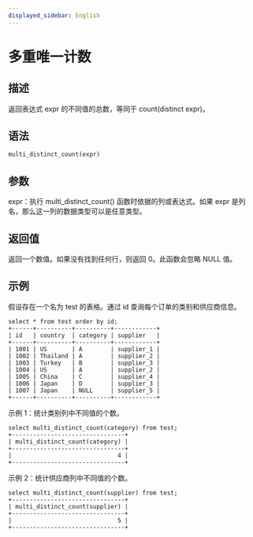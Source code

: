 ```yaml
---
displayed_sidebar: English
---
```


# 多重唯一计数

## 描述

返回表达式 expr 的不同值的总数，等同于 count(distinct expr)。

## 语法

```Haskell
multi_distinct_count(expr)
```

## 参数

expr：执行 multi_distinct_count() 函数时依据的列或表达式。如果 expr 是列名，那么这一列的数据类型可以是任意类型。

## 返回值

返回一个数值。如果没有找到任何行，则返回 0。此函数会忽略 NULL 值。

## 示例

假设存在一个名为 test 的表格。通过 id 查询每个订单的类别和供应商信息。

```Plain
select * from test order by id;
+------+----------+----------+------------+
| id   | country  | category | supplier   |
+------+----------+----------+------------+
| 1001 | US       | A        | supplier_1 |
| 1002 | Thailand | A        | supplier_2 |
| 1003 | Turkey   | B        | supplier_3 |
| 1004 | US       | A        | supplier_2 |
| 1005 | China    | C        | supplier_4 |
| 1006 | Japan    | D        | supplier_3 |
| 1007 | Japan    | NULL     | supplier_5 |
+------+----------+----------+------------+
```

示例 1：统计类别列中不同值的个数。

```Plain
select multi_distinct_count(category) from test;
+--------------------------------+
| multi_distinct_count(category) |
+--------------------------------+
|                              4 |
+--------------------------------+
```

示例 2：统计供应商列中不同值的个数。

```Plain
select multi_distinct_count(supplier) from test;
+--------------------------------+
| multi_distinct_count(supplier) |
+--------------------------------+
|                              5 |
+--------------------------------+
```
